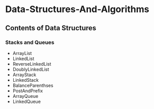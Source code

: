 # Data-Structures-And-Algorithms

## Contents of Data Structures

### Stacks and Queues
- ArrayList
- LinkedList
- ReverseLinkedList
- DoublyLinkedList
- ArrayStack
- LinkedStack
- BalanceParenthses
- PostAndPrefix
- ArrayQueue
- LinkedQueue
